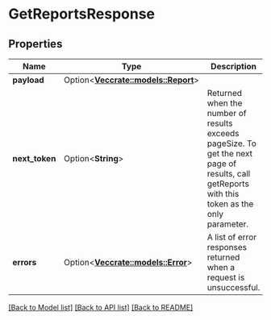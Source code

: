# GetReportsResponse

## Properties

Name | Type | Description | Notes
------------ | ------------- | ------------- | -------------
**payload** | Option<[**Vec<crate::models::Report>**](Report.md)> |  | [optional]
**next_token** | Option<**String**> | Returned when the number of results exceeds pageSize. To get the next page of results, call getReports with this token as the only parameter. | [optional]
**errors** | Option<[**Vec<crate::models::Error>**](Error.md)> | A list of error responses returned when a request is unsuccessful. | [optional]

[[Back to Model list]](../README.md#documentation-for-models) [[Back to API list]](../README.md#documentation-for-api-endpoints) [[Back to README]](../README.md)


